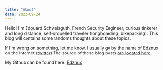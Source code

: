 ```yaml
---
title: "About"
date: 2023-09-24
---
```


Hello!
I'm Edouard Schweisguth, French Security Engineer, curious tinkerer and long distance, self-propelled traveler (longboarding, bikepacking).
This blog will contains some randoms thoughts about these topics.

If I'm wrong on something, let me know, I usually go by the name of Edznux on the internet ([twitter](https://twitter.com/Edznux))
The source of these blog posts [are located here](https://github.com/Edznux/edznux.github.io/tree/master).

My Github can be found here: [Edznux](https://github.com/Edznux)
